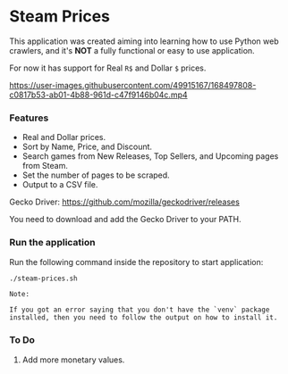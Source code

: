 # Steam Prices

This application was created aiming into learning how to use Python web crawlers, and it's **NOT** a fully functional or easy to use application.

For now it has support for Real `R$` and Dollar `$` prices.

https://user-images.githubusercontent.com/49915167/168497808-c0817b53-ab01-4b88-961d-c47f9146b04c.mp4

### Features
- Real and Dollar prices.
- Sort by Name, Price, and Discount.
- Search games from New Releases, Top Sellers, and Upcoming pages from Steam.
- Set the number of pages to be scraped.
- Output to a CSV file.

Gecko Driver: https://github.com/mozilla/geckodriver/releases

You need to download and add the Gecko Driver to your PATH.

### Run the application

Run the following command inside the repository to start application:

```bash
./steam-prices.sh
```

    Note:

    If you got an error saying that you don't have the `venv` package installed, then you need to follow the output on how to install it.

### To Do

1. Add more monetary values.
